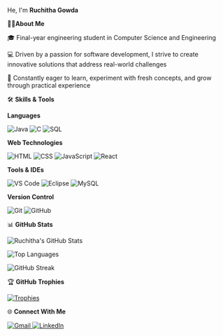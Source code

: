 He, I'm **Ruchitha Gowda**

🧑‍💻**About Me**

🎓 Final-year engineering student in Computer Science and Engineering 

💻 Driven by a passion for software development, I strive to create innovative solutions that address real-world challenges  

🌱 Constantly eager to learn, experiment with fresh concepts, and grow through practical experience

 🛠️ **Skills & Tools**

**Languages** 

![Java](https://img.shields.io/badge/Java-%23ED8B00.svg?style=for-the-badge&logo=java&logoColor=white)
![C](https://img.shields.io/badge/C-%2300599C.svg?style=for-the-badge&logo=c&logoColor=white)
![SQL](https://img.shields.io/badge/SQL-%2300C7B7.svg?style=for-the-badge&logo=postgresql&logoColor=white)

**Web Technologies**

![HTML](https://img.shields.io/badge/HTML-%23E34F26.svg?style=for-the-badge&logo=html5&logoColor=white)
![CSS](https://img.shields.io/badge/CSS-%231572B6.svg?style=for-the-badge&logo=css3&logoColor=white)
![JavaScript](https://img.shields.io/badge/JavaScript-%23F7DF1E.svg?style=for-the-badge&logo=javascript&logoColor=black)
![React](https://img.shields.io/badge/React-%2361DAFB.svg?style=for-the-badge&logo=react&logoColor=black)

**Tools & IDEs**

![VS Code](https://img.shields.io/badge/VSCode-%23007ACC.svg?style=for-the-badge&logo=visual-studio-code&logoColor=white)
![Eclipse](https://img.shields.io/badge/Eclipse-%232C2255.svg?style=for-the-badge&logo=eclipse&logoColor=white)
![MySQL](https://img.shields.io/badge/MySQL-%2300f.svg?style=for-the-badge&logo=mysql&logoColor=white)

**Version Control**

![Git](https://img.shields.io/badge/Git-%23F05033.svg?style=for-the-badge&logo=git&logoColor=white)
![GitHub](https://img.shields.io/badge/GitHub-%23121011.svg?style=for-the-badge&logo=github&logoColor=white)



 📊 **GitHub Stats**

![Ruchitha's GitHub Stats](https://github-readme-stats.vercel.app/api?username=ruchithamgowda&show_icons=true&theme=radical)

![Top Languages](https://github-readme-stats.vercel.app/api/top-langs/?username=ruchithamgowda&layout=compact&theme=radical)

![GitHub Streak](https://github-readme-streak-stats.herokuapp.com/?user=ruchithamgowda&theme=radical)

 🏆 **GitHub Trophies**
 
[![Trophies](https://github-profile-trophy.vercel.app/?username=ruchithamgowda&theme=radical&no-frame=false&no-bg=true&margin-w=15&title=Commits,Stars,Followers,PullRequest,Repositories,Issues,Reviews,Experience)](https://github.com/ryo-ma/github-profile-trophy)


 🌐 **Connect With Me**

<p align="left">
  <a href="mailto:ruchithamgowda067@gmail.com" target="_blank">
    <img src="https://img.shields.io/badge/Gmail-D14836?style=for-the-badge&logo=gmail&logoColor=white" alt="Gmail"/>
  </a>
  <a href="https://www.linkedin.com/in/ruchitha-gowda" target="_blank">
    <img src="https://img.shields.io/badge/LinkedIn-0A66C2?style=for-the-badge&logo=linkedin&logoColor=white" alt="LinkedIn"/>
  </a>
</p>
